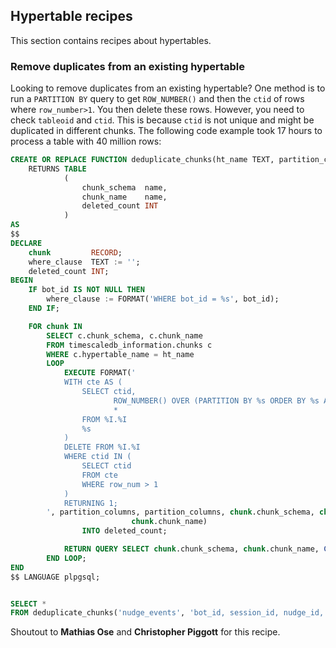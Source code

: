
## Hypertable recipes

This section contains recipes about hypertables.

### Remove duplicates from an existing hypertable

Looking to remove duplicates from an existing hypertable? One method is to run a `PARTITION BY` query to get
`ROW_NUMBER()` and then the `ctid` of rows where `row_number>1`. You then delete these rows.  However,
you need to check `tableoid` and `ctid`. This is because `ctid` is not unique and might be duplicated in
different chunks. The following code example took 17 hours to process a table with 40 million rows:

```sql
CREATE OR REPLACE FUNCTION deduplicate_chunks(ht_name TEXT, partition_columns TEXT, bot_id INT DEFAULT NULL)
    RETURNS TABLE
            (
                chunk_schema  name,
                chunk_name    name,
                deleted_count INT
            )
AS
$$
DECLARE
    chunk         RECORD;
    where_clause  TEXT := '';
    deleted_count INT;
BEGIN
    IF bot_id IS NOT NULL THEN
        where_clause := FORMAT('WHERE bot_id = %s', bot_id);
    END IF;

    FOR chunk IN
        SELECT c.chunk_schema, c.chunk_name
        FROM timescaledb_information.chunks c
        WHERE c.hypertable_name = ht_name
        LOOP
            EXECUTE FORMAT('
            WITH cte AS (
                SELECT ctid,
                       ROW_NUMBER() OVER (PARTITION BY %s ORDER BY %s ASC) AS row_num,
                       *
                FROM %I.%I
                %s
            )
            DELETE FROM %I.%I
            WHERE ctid IN (
                SELECT ctid
                FROM cte
                WHERE row_num > 1
            )
            RETURNING 1;
        ', partition_columns, partition_columns, chunk.chunk_schema, chunk.chunk_name, where_clause, chunk.chunk_schema,
                           chunk.chunk_name)
                INTO deleted_count;

            RETURN QUERY SELECT chunk.chunk_schema, chunk.chunk_name, COALESCE(deleted_count, 0);
        END LOOP;
END
$$ LANGUAGE plpgsql;


SELECT *
FROM deduplicate_chunks('nudge_events', 'bot_id, session_id, nudge_id, time', 2540);
```

Shoutout to **Mathias Ose** and **Christopher Piggott** for this recipe. 
 
